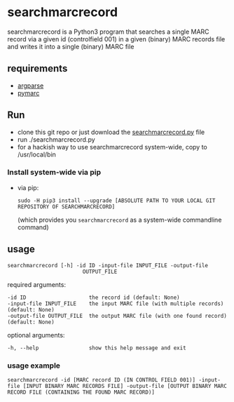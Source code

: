# searchmarcrecord

searchmarcrecord is a Python3 program that searches a single MARC record via a given id (controlfield 001) in a given (binary) MARC records file and writes it into a single (binary) MARC file

## requirements

* [argparse](https://docs.python.org/3/library/argparse.html#module-argparse)
* [pymarc](https://github.com/edsu/pymarc)

## Run

* clone this git repo or just download the [searchmarcrecord.py](searchmarcrecord/searchmarcrecord.py) file
* run ./searchmarcrecord.py
* for a hackish way to use searchmarcrecord system-wide, copy to /usr/local/bin

### Install system-wide via pip

* via pip:
    ```
    sudo -H pip3 install --upgrade [ABSOLUTE PATH TO YOUR LOCAL GIT REPOSITORY OF SEARCHMARCRECORD]
    ```
    (which provides you ```searchmarcrecord``` as a system-wide commandline command)

## usage

    searchmarcrecord [-h] -id ID -input-file INPUT_FILE -output-file
                            OUTPUT_FILE

required arguments:

    -id ID                    the record id (default: None)
    -input-file INPUT_FILE    the input MARC file (with multiple records) (default: None)
    -output-file OUTPUT_FILE  the output MARC file (with one found record) (default: None)

optional arguments:

    -h, --help                show this help message and exit

### usage example

    searchmarcrecord -id [MARC record ID (IN CONTROL FIELD 001)] -input-file [INPUT BINARY MARC RECORDS FILE] -output-file [OUTPUT BINARY MARC RECORD FILE (CONTAINING THE FOUND MARC RECORD)]

